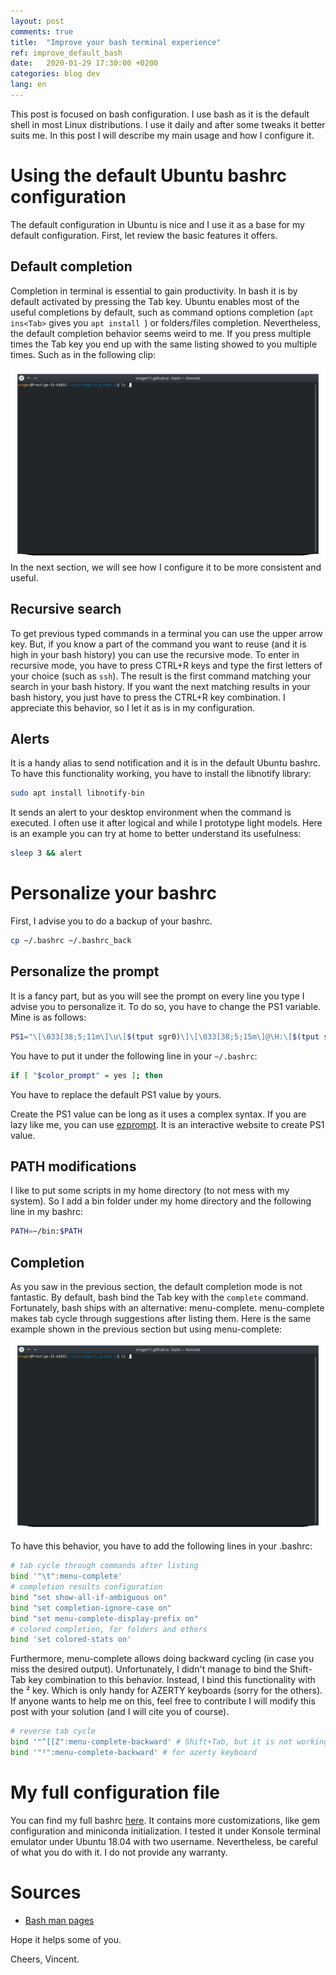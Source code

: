```yaml
---
layout: post
comments: true
title:  "Improve your bash terminal experience"
ref: improve_default_bash
date:   2020-01-29 17:30:00 +0200
categories: blog dev
lang: en
---
```


This post is focused on bash configuration.
I use bash as it is the default shell in most Linux distributions.
I use it daily and after some tweaks it better suits me.
In this post I will describe my main usage and how I configure it.

# Using the default Ubuntu bashrc configuration
The default configuration in Ubuntu is nice and I use it as a base for my default configuration.
First, let review the basic features it offers.

## Default completion
Completion in terminal is essential to gain productivity.
In bash it is by default activated by pressing the Tab key.
Ubuntu enables most of the useful completions by default, such as command options completion (`apt ins<Tab>` gives you `apt install `) or folders/files completion.
Nevertheless, the default completion behavior seems weird to me.
If you press multiple times the Tab key you end up with the same listing showed to you multiple times.
Such as in the following clip:

![Default completion output](/assets/images/bash_config/default_tab_behavior.gif)
In the next section, we will see how I configure it to be more consistent and useful.

## Recursive search

To get previous typed commands in a terminal you can use the upper arrow key.
But, if you know a part of the command you want to reuse (and it is high in your bash history) you can use the recursive mode.
To enter in recursive mode, you have to press CTRL+R keys and type the first letters of your choice (such as `ssh`).
The result is the first command matching your search in your bash history.
If you want the next matching results in your bash history, you just have to press the CTRL+R key combination.
I appreciate this behavior, so I let it as is in my configuration.

## Alerts

It is a handy alias to send notification and it is in the default Ubuntu bashrc.
To have this functionality working, you have to install the libnotify library:

```bash
sudo apt install libnotify-bin
```

It sends an alert to your desktop environment when the command is executed.
I often use it after logical and while I prototype light models.
Here is an example you can try at home to better understand its usefulness:

```bash
sleep 3 && alert
```

# Personalize your bashrc

First, I advise you to do a backup of your bashrc.

```bash
cp ~/.bashrc ~/.bashrc_back
```

## Personalize the prompt
It is a fancy part, but as you will see the prompt on every line you type I advise you to personalize it.
To do so, you have to change the PS1 variable.
Mine is as follows:
```bash
PS1="\[\033[38;5;11m\]\u\[$(tput sgr0)\]\[\033[38;5;15m\]@\H:\[$(tput sgr0)\]\[\033[38;5;32m\]\w\[$(tput sgr0)\]\[\033[38;5;15m\]\\$ \[$(tput sgr0)\]"
```

You have to put it under the following line in your `~/.bashrc`:
```bash
if [ "$color_prompt" = yes ]; then
```
You have to replace the default PS1 value by yours.

Create the PS1 value can be long as it uses a complex syntax.
If you are lazy like me, you can use [ezprompt](https://ezprompt.net/).
It is an interactive website to create PS1 value.

## PATH modifications

I like to put some scripts in my home directory (to not mess with my system).
So I add a bin folder under my home directory and the following line in my bashrc:

```bash
PATH=~/bin:$PATH
```

## Completion
As you saw in the previous section, the default completion mode is not fantastic.
By default, bash bind the Tab key with the `complete` command.
Fortunately, bash ships with an alternative: menu-complete.
menu-complete makes tab cycle through suggestions after listing them.
Here is the same example shown in the previous section but using menu-complete:

![menu-complete behavior](/assets/images/bash_config/improved_tab_behavior.gif)

To have this behavior, you have to add the following lines in your .bashrc:

```bash
# tab cycle through commands after listing
bind '"\t":menu-complete'
# completion results configuration
bind "set show-all-if-ambiguous on"
bind "set completion-ignore-case on"
bind "set menu-complete-display-prefix on"
# colored completion, for folders and others
bind 'set colored-stats on'
```

Furthermore, menu-complete allows doing backward cycling (in case you miss the desired output).
Unfortunately, I didn't manage to bind the Shift-Tab key combination to this behavior.
Instead, I bind this functionality with the ² key.
Which is only handy for AZERTY keyboards (sorry for the others).
If anyone wants to help me on this, feel free to contribute I will modify this post with your solution (and I will cite you of course).

```bash
# reverse tab cycle
bind '"^[[Z":menu-complete-backward' # Shift+Tab, but it is not working in Konsole.
bind '"²":menu-complete-backward' # for azerty keyboard
```

# My full configuration file

You can find my full bashrc [here](https://github.com/vroger11/vroger11-configs/blob/master/bash/bashrc).
It contains more customizations, like gem configuration and miniconda initialization.
I tested it under Konsole terminal emulator under Ubuntu 18.04 with two username.
Nevertheless, be careful of what you do with it.
I do not provide any warranty.

# Sources

* [Bash man pages](https://linux.die.net/man/1/bash)

Hope it helps some of you.

Cheers, Vincent.
